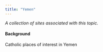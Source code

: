 ```yaml
---
title: "Yemen"
---
```



*A collection of sites associated with this topic.*

#### Background

Catholic places of interest in Yemen


